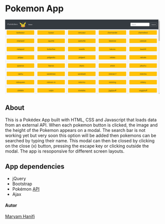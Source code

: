 # Pokemon App

![This is a screenshot of the Pokédex App](img/pokedex-app.png)

## About
This is a Pokédex App built with HTML, CSS and Javascript that loads data from an external API. When each pokemon button is clicked, the image and the height of the Pokemon appears on a modal. The search bar is not working yet but very soon this option will be added then pokemons can be searched by typing their name. This modal can then be closed by clicking on the close (x) button, pressing the escape key or clicking outside the modal. The app is resoponsive for different screen layouts.

## App dependencies
- jQuery
- Bootstrap
- Pokémon [API](https://pokeapi.co/)
- Ajax


#### Autor
[Maryam Hanifi](https://github.com/BJaguar71)

